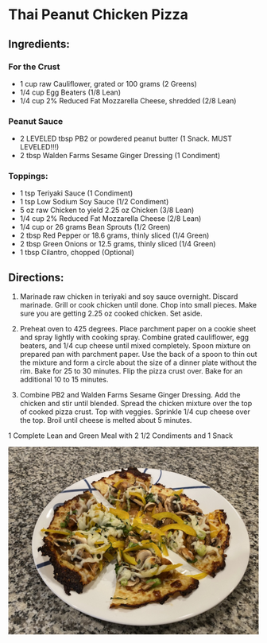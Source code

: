 # Thai Peanut Chicken Pizza
## 

## Ingredients:
### For the Crust
* 1 cup raw Cauliflower, grated or 100 grams (2 Greens)
* 1/4 cup Egg Beaters (1/8 Lean)
* 1/4 cup 2% Reduced Fat Mozzarella Cheese, shredded (2/8 Lean)

### Peanut Sauce
* 2 LEVELED tbsp PB2 or powdered peanut butter (1 Snack. MUST LEVELED!!!)
* 2 tbsp Walden Farms Sesame Ginger Dressing (1 Condiment)

### Toppings:
* 1 tsp Teriyaki Sauce (1 Condiment)
* 1 tsp Low Sodium Soy Sauce (1/2 Condiment)
* 5 oz raw Chicken to yield 2.25 oz Chicken (3/8 Lean)
* 1/4 cup 2% Reduced Fat Mozzarella Cheese (2/8 Lean)
* 1/4 cup or 26 grams Bean Sprouts (1/2 Green)
* 2 tbsp Red Pepper or 18.6 grams, thinly sliced (1/4 Green)
* 2 tbsp Green Onions or 12.5 grams, thinly sliced (1/4 Green)
* 1 tbsp Cilantro, chopped (Optional)

## Directions:
1. Marinade raw chicken in teriyaki and soy sauce overnight. Discard marinade. Grill or cook chicken until done. Chop into small pieces. Make sure you are getting 2.25 oz cooked chicken. Set aside.

1. Preheat oven to 425 degrees. Place parchment paper on a cookie sheet and spray lightly with cooking spray. Combine grated cauliflower, egg beaters, and 1/4 cup cheese until mixed completely. Spoon mixture on prepared pan with parchment paper. Use the back of a spoon to thin out the mixture and form a circle about the size of a dinner plate without the rim. Bake for 25 to 30 minutes. Flip the pizza crust over. Bake for an additional 10 to 15 minutes.

1. Combine PB2 and Walden Farms Sesame Ginger Dressing. Add the chicken and stir until blended. Spread the chicken mixture over the top of cooked pizza crust. Top with veggies. Sprinkle 1/4 cup cheese over the top. Broil until cheese is melted about 5 minutes.

1 Complete Lean and Green Meal with 2 1/2 Condiments and 1 Snack

![Thai Peanut Chicken Pizza](images/Thai%20Peanut%20Chicken%20Pizza.jpeg)

